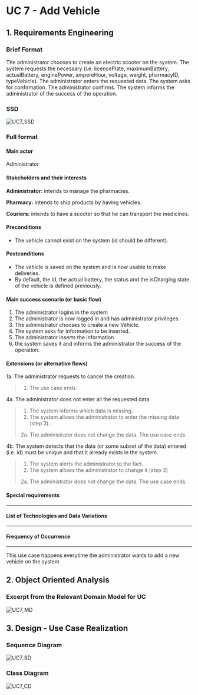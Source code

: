 
# UC 7 - Add Vehicle

## 1. Requirements Engineering

### Brief Format

The administrator chooses to create an electric scooter on the system. The system requests the necessary (i.e. licencePlate, maximumBattery, actualBattery, enginePower, ampereHour, voltage, weight, pharmacyID, typeVehicle). The administrator enters the requested data. The system asks for confirmation. The administrator confirms. The system informs the administrator of the success of the operation.


### SSD
![UC7_SSD](UC7_SSD.svg)


### Full format

#### Main actor
Administrator

#### Stakeholders and their interests

**Administrator:** intends to manage the pharmacies.

**Pharmacy:** intends to ship products by having vehicles.

**Couriers:** intends to have a scooter so that he can transport the medicines.

#### Preconditions

* The vehicle cannot exist on the system (id should be different).

#### Postconditions

* The vehicle is saved on the system and is now usable to make deliveries.
* By default, the id, the actual battery, the status and the isCharging state of the vehicle is defined previously.


#### Main success scenario (or basic flow)

1. The administrator logins in the system
2. The administrator is now logged in and has administrator privileges.
3. The administrator chooses to create a new Vehicle. 
4. The system asks for information to be inserted.
5. The administrator inserts the information
6. the system saves it and informs the administrator the success of the operation.


#### Extensions (or alternative flows)

1a. The administrator requests to cancel the creation.
>    1. The use case ends.

4a. The administrator does not enter all the requested data
>    1. The system informs which data is missing.
>    2. The system allows the administrator to enter the missing data (step 3).
>
  > 2a. The administrator does not change the data. The use case ends.

4b. The system detects that the data (or some subset of the data) entered (i.e. id) must be unique and that it already exists in the system.
>    1. The system alerts the administrator to the fact.
>    2. The system allows the administrator to change it (step 3)
>
  > 2a. The administrator does not change the data. The use case ends.



#### Special requirements
--------------------

#### List of Technologies and Data Variations
--------------------

#### Frequency of Occurrence
--------------------

This use case happens everytime the administrator wants to add a new vehicle on the system


## 2. Object Oriented Analysis

### Excerpt from the Relevant Domain Model for UC

![UC7_MD](UC7_MD.svg)


## 3. Design - Use Case Realization



### Sequence Diagram

![UC7_SD](UC7_SD.svg)



### Class Diagram

![UC7_CD](UC7_CD.svg)


